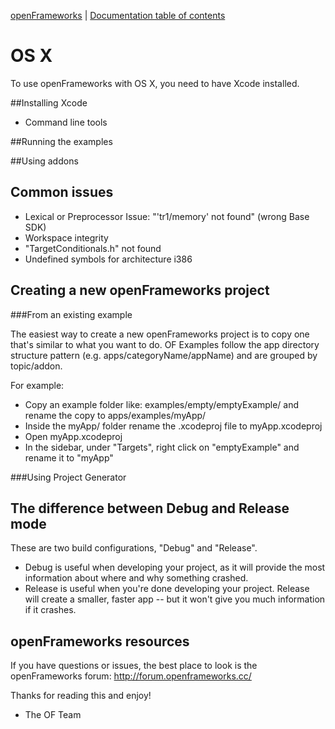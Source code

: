 [openFrameworks](http://openframeworks.cc/) | [Documentation table of contents](table_of_contents.md)

OS X
====
To use openFrameworks with OS X, you need to have Xcode installed. 

##Installing Xcode
- Command line tools

##Running the examples

##Using addons


Common issues
-------------
- Lexical or Preprocessor Issue: "'tr1/memory' not found" (wrong Base SDK)
- Workspace integrity
- "TargetConditionals.h" not found
- Undefined symbols for architecture i386


Creating a new openFrameworks project
-------------------------------------
###From an existing example

The easiest way to create a new openFrameworks project is to copy one that's similar to what you want to do. OF Examples follow the app directory structure pattern (e.g. apps/categoryName/appName) and are grouped by topic/addon.

For example:

- Copy an example folder like: examples/empty/emptyExample/ and rename the copy to apps/examples/myApp/
- Inside the myApp/ folder rename the .xcodeproj file to myApp.xcodeproj
- Open myApp.xcodeproj
- In the sidebar, under "Targets", right click on "emptyExample" and rename it to "myApp"

###Using Project Generator

The difference between Debug and Release mode
---------------------------------------------
These are two build configurations, "Debug" and "Release".

- Debug is useful when developing your project, as it will provide the most information about where and why something crashed.
- Release is useful when you're done developing your project. Release will create a smaller, faster app -- but it won't give you much information if it crashes.


openFrameworks resources
------------------------
If you have questions or issues, the best place to look is the openFrameworks forum: 
http://forum.openframeworks.cc/


Thanks for reading this and enjoy!
- The OF Team
